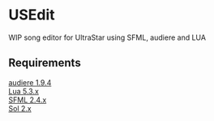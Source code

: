 # USEdit
WIP song editor for UltraStar using SFML, audiere and LUA

## Requirements
[audiere 1.9.4](http://audiere.sourceforge.net/download.php)  
[Lua 5.3.x](https://www.lua.org/download.html)  
[SFML 2.4.x](https://www.sfml-dev.org/download.php)  
[Sol 2.x](https://github.com/ThePhD/sol2/releases)  
